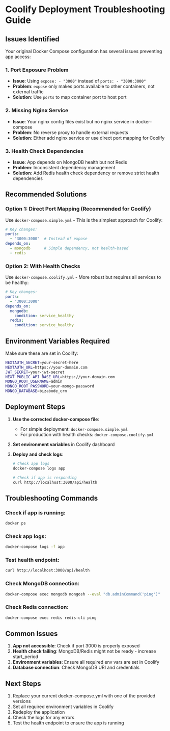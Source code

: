 # Coolify Deployment Troubleshooting Guide

## Issues Identified

Your original Docker Compose configuration has several issues preventing app access:

### 1. **Port Exposure Problem**
- **Issue**: Using `expose: - "3000"` instead of `ports: - "3000:3000"`
- **Problem**: `expose` only makes ports available to other containers, not external traffic
- **Solution**: Use `ports` to map container port to host port

### 2. **Missing Nginx Service**
- **Issue**: Your nginx config files exist but no nginx service in docker-compose
- **Problem**: No reverse proxy to handle external requests
- **Solution**: Either add nginx service or use direct port mapping for Coolify

### 3. **Health Check Dependencies**
- **Issue**: App depends on MongoDB health but not Redis
- **Problem**: Inconsistent dependency management
- **Solution**: Add Redis health check dependency or remove strict health dependencies

## Recommended Solutions

### Option 1: Direct Port Mapping (Recommended for Coolify)
Use `docker-compose.simple.yml` - This is the simplest approach for Coolify:

```yaml
# Key changes:
ports:
  - "3000:3000"  # Instead of expose
depends_on:
  - mongodb      # Simple dependency, not health-based
  - redis
```

### Option 2: With Health Checks
Use `docker-compose.coolify.yml` - More robust but requires all services to be healthy:

```yaml
# Key changes:
ports:
  - "3000:3000"
depends_on:
  mongodb:
    condition: service_healthy
  redis:
    condition: service_healthy
```

## Environment Variables Required

Make sure these are set in Coolify:

```bash
NEXTAUTH_SECRET=your-secret-here
NEXTAUTH_URL=https://your-domain.com
JWT_SECRET=your-jwt-secret
NEXT_PUBLIC_API_BASE_URL=https://your-domain.com
MONGO_ROOT_USERNAME=admin
MONGO_ROOT_PASSWORD=your-mongo-password
MONGO_DATABASE=bizabode_crm
```

## Deployment Steps

1. **Use the corrected docker-compose file**:
   - For simple deployment: `docker-compose.simple.yml`
   - For production with health checks: `docker-compose.coolify.yml`

2. **Set environment variables** in Coolify dashboard

3. **Deploy and check logs**:
   ```bash
   # Check app logs
   docker-compose logs app
   
   # Check if app is responding
   curl http://localhost:3000/api/health
   ```

## Troubleshooting Commands

### Check if app is running:
```bash
docker ps
```

### Check app logs:
```bash
docker-compose logs -f app
```

### Test health endpoint:
```bash
curl http://localhost:3000/api/health
```

### Check MongoDB connection:
```bash
docker-compose exec mongodb mongosh --eval "db.adminCommand('ping')"
```

### Check Redis connection:
```bash
docker-compose exec redis redis-cli ping
```

## Common Issues

1. **App not accessible**: Check if port 3000 is properly exposed
2. **Health check failing**: MongoDB/Redis might not be ready - increase start_period
3. **Environment variables**: Ensure all required env vars are set in Coolify
4. **Database connection**: Check MongoDB URI and credentials

## Next Steps

1. Replace your current docker-compose.yml with one of the provided versions
2. Set all required environment variables in Coolify
3. Redeploy the application
4. Check the logs for any errors
5. Test the health endpoint to ensure the app is running
